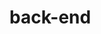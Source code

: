 <!-- generated by markdown-notes-tree -->

# back-end

<!-- optional markdown-notes-tree directory description starts here -->

<!-- optional markdown-notes-tree directory description ends here -->


